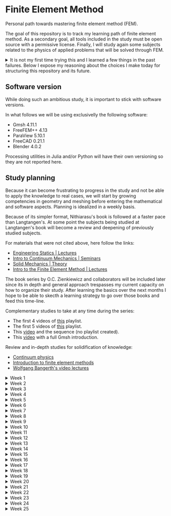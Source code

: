 # Finite Element Method

Personal path towards mastering finite element method (FEM).

The goal of this repository is to track my learning path of finite element method. As a secondary goal, all tools included in the study must be open source with a permissive license. Finally, I will study again some subjects related to the physics of applied problems that will be solved through FEM.

<details>
<summary>
It is not my first time trying this and I learned a few things in the past failures. Below I expose my reasoning about the choices I make today for structuring this repository and its future.
</summary>
<br>

1. During my college years I almost neglected solid mechanics and statics. It happens that most quality materials for learning FEM are applied to structural analysis (because that is the most import numerical method in that field). Because my applied work is mostly related to fluids and heat transfer, doing some bibliographic research I found the books by [Lewis et al.](https://www.wiley.com/en-fr/Fundamentals+of+the+Finite+Element+Method+for+Heat+and+Fluid+Flow-p-9780470014165) and its newer edition by [Nithiarasu et al.](https://www.wiley.com/en-fr/Fundamentals+of+the+Finite+Element+Method+for+Heat+and+Mass+Transfer%2C+2nd+Edition-p-9781118535431) adapted to my expertise level.

1. From a mathematical standpoint the most accessible material I have studied so far is the draft book by [H. P. Langtangen and K.-A. Mardal](https://hplgit.github.io/fem-book/doc/web/). Unfortunatelly the main author deceased just after the release of the final draft and the material remained unfinished. That is not really a blocking point because the content is pretty much finished from a non-specialist standpoint. Furthermore, its exercises where converted into notebooks by [Mojtaba Barzegari](https://github.com/mbarzegary/finite-element-intro) and the material is quite accessible.

1. During the years I have tested several FEM packages and libraries. The most promissing FEM package in the open source world is certainly [FEniCSx](https://fenicsproject.org/), but it comes with the disadvantage of requiring Linux/WSL and having an unclear documentation. In terms of power I couldn't find anything comparable to [MOOSE](https://mooseframework.inl.gov/index.html) - if you see the list of developer labs it becomes pretty clear why - but it is something to experienced FEM users since it requires low level implementation of the problems in C++. [Elmer](https://www.csc.fi/web/elmer) could be a candidate package for learning the practice, but for going into the mathematics of FEM it is not the right tool. Next comes [Kratos](https://github.com/KratosMultiphysics/Kratos) but its documentation is messy and things moved around too much over the years. Finally we have [FreeFEM++](https://freefem.org/). It is a pretty old software what means that it outlived most of the other applications and now is very stable. What is interesting about FreeFEM++ is its portability across operating systems and good documentation. In what follows I will stick with FreeFEM++ and later with FEniCSx.

1. Learning a numerical method for continuum mechanics is essentially useless without the capacity to apply it to real world geometries. Unfortunatelly the field of open source CAD is very poor so we have just a few options. Although [Gmsh](https://gmsh.info/doc/texinfo/gmsh.html) is pretty powerfull with respect to its meshing capabilities, conceiving the geometry with the software can quickly scale to *trigonometry hell* level. I have been using the software for many years for 2D cases but systematically fall back to proprietary software when things become complex. In this study I intend to reach a *sorcerer Gmsh* mastery level. It can be complemented by STL files generation with [Blender](https://www.blender.org/) or CAD in [FreeCAD](https://www.freecad.org/).

1. Advanced post-processing is also a *must*, so we will also follow some tutorials to improve [ParaView](https://www.paraview.org/) skills.
</details>

## Software version

While doing such an ambitious study, it is important to stick with software versions.

In what follows we will be using exclusivelly the following software:

- Gmsh 4.11.1
- FreeFEM++ 4.13
- ParaView 5.10.1
- FreeCAD 0.21.1
- Blender 4.0.2

Processing utilities in Julia and/or Python will have their own versioning so they are not reported here.

## Study planning

Because it can become frustrating to progress in the study and not be able to apply the knowledge to real cases, we will start by growing competencies in geometry and meshing before entering the mathematical and software aspects. Planning is idealized in a weekly basis.

Because of its simpler format, Nithiarasu's book is followed at a faster pace than Langtangen's. At some point the subjects being studied at Langtangen's book will become a review and deepening of previously studied subjects.

For materials that were not cited above, here follow the links:

- [Engineering Statics | Lectures](https://www.youtube.com/playlist?list=PLLSzlda_AXa36lD_wsg40uhbyvkj4x6er)
- [Intro to Continuum Mechanics | Seminars](https://www.youtube.com/playlist?list=PLLSzlda_AXa0SQuj_GoTW3DUv4uDE8wkm)
- [Solid Mechanics | Theory](https://www.youtube.com/playlist?list=PLLSzlda_AXa1wN1EfoYdWZf31f_BOnWeY)
- [Intro to the Finite Element Method | Lectures](https://www.youtube.com/playlist?list=PLLSzlda_AXa3yQEJAb5JcmsVDy9i9K_fi)

The book series by O.C. Zienkiewicz and collaborators will be included later since its in depth and general approach trespasses my current capacity on how to organize their study. After learning the basics over the next months I hope to be able to skecth a learning strategy to go over those books and feed this time-line.

Complementary studies to take at any time during the series:

- The first 4 videos of [this](https://www.youtube.com/playlist?list=PLjEaoINr3zgEPv5y--4MKpciLaoQYZB1Z) playlist.
- The first 5 videos of [this](https://www.youtube.com/playlist?list=PLjEaoINr3zgHJVJF3T3CFUAZ6z11jKg6a) playlist.
- This [video](https://www.youtube.com/watch?v=LKERWfQYa-8) and the sequence (no playlist created).
- This [video](https://www.youtube.com/watch?v=cBflsSEJQ9E) with a full Gmsh introduction.

Review and in-depth studies for solidification of knowledge:

- [Continuum physics](https://www.youtube.com/playlist?list=PLJhG_d-Sp_JHvh47eZ8fSuUCUdp86i__y)
- [Introduction to finite element methods](https://www.youtube.com/playlist?list=PLJhG_d-Sp_JHKVRhfTgDqbic_4MHpltXZ)
- [Wolfgang Bangerth's video lectures](https://www.math.colostate.edu/~bangerth/videos.html)

<details>
<summary>Week 1</summary><br>

- [ ] Follow 21 tutorials provided with Gmsh
- [x] Follow [this](https://www.youtube.com/playlist?list=PL4eMS3gkRNXcvNnawxzuzRlFDa5CseoQV) short course on FreeCAD.
- [x] Follow [this](https://www.youtube.com/playlist?list=PL6fjYEpJFi7Wu9ZFlak7r0QgrF0aNi8H1) tutorial on FreeFEM without practicing.
- [ ] Nithiarasu (2016), chapters 1 and 2
- [ ] Langtangen (2016), chapters 1 and 2 (1/3)
- [ ] Barzegari's  notebook associated to Langtangens chapter 1
- [ ] Engineering Statics | Lectures videos 1 to 10
- [ ] Intro to the Finite Element Method | Lectures 1
</details>

<details>
<summary>Week 2</summary><br>

- [ ] Nithiarasu (2016), chapter 3 (1/2)
- [ ] Langtangen (2016), chapter 2 (2/3) 
- [ ] FreeFEM++ guided tutorials 2.1 to 2.9
- [ ] Engineering Statics | Lectures videos 11 to 14
- [ ] Solid Mechanics | Theory (all at once)
- [ ] Intro to Continuum Mechanics | Seminars 1
- [ ] Intro to the Finite Element Method | Lectures 2
</details>

<details>
<summary>Week 3</summary><br>

- [ ] Nithiarasu (2016), chapter 3 (2/2)
- [ ] Langtangen (2016), chapter 2 (3/3) 
- [ ] Barzegari's  notebook associated to Langtangens chapter 2
- [ ] FreeFEM++ guided tutorials 2.10 to 2.13
- [ ] Engineering Statics | Lectures videos 15 to 18
- [ ] Intro to Continuum Mechanics | Seminars 2
- [ ] Intro to the Finite Element Method | Lectures 3
</details>

<details>
<summary>Week 4</summary><br>

- [ ] Nithiarasu (2016), chapter 4
- [ ] Langtangen (2016), chapter 3 (1/5) 
- [ ] FreeFEM++ guided tutorials 2.14 to 2.19
- [ ] Engineering Statics | Lectures videos 19 to 22
- [ ] Intro to Continuum Mechanics | Seminars 3
- [ ] Intro to the Finite Element Method | Lectures 4
- [ ] Follow [these](https://www.youtube.com/playlist?list=PL6fjYEpJFi7W6ayU8zKi7G0-EZmkjtbPo) ParaView tutorials.
</details>

<details>
<summary>Week 5</summary><br>

- [ ] Nithiarasu (2016), chapter 5
- [ ] Langtangen (2016), chapter 3 (2/5) 
- [ ] Engineering Statics | Lectures videos 23 to 24
- [ ] Intro to Continuum Mechanics | Seminars 4
- [ ] Intro to the Finite Element Method | Lectures 5
- [ ] Follow [these](https://www.youtube.com/playlist?list=PLvkU6i2iQ2fpcVsqaKXJT5Wjb9_ttRLK-) ParaView tutorials.
</details>

<details>
<summary>Week 6</summary><br>

- [ ] Nithiarasu (2016), chapter 6
- [ ] Langtangen (2016), chapter 3 (3/5) 
- [ ] Intro to Continuum Mechanics | Seminars 5
- [ ] Intro to the Finite Element Method | Lectures 6
- [ ] Follow [this](https://www.youtube.com/watch?v=aVlOcc828uM) ParaView seminar.
</details>

<details>
<summary>Week 7</summary><br>

- [ ] Nithiarasu (2016), chapter 7 (1/3)
- [ ] Langtangen (2016), chapter 3 (4/5) 
- [ ] Intro to Continuum Mechanics | Seminars 6
- [ ] Intro to the Finite Element Method | Lectures 7
- [ ] Follow [this](https://www.youtube.com/watch?v=fGcD4dC6Pug&t=5s) ParaView seminar.
</details>

<details>
<summary>Week 8</summary><br>

- [ ] Nithiarasu (2016), chapter 7 (2/3)
- [ ] Langtangen (2016), chapter 3 (5/5) 
- [ ] Barzegari's  notebook associated to Langtangens chapter 3
- [ ] Intro to Continuum Mechanics | Seminars 7
- [ ] Intro to the Finite Element Method | Lectures 8
- [ ] Follow [this](https://www.youtube.com/watch?v=7WMaHXLK6No) ParaView seminar.
</details>

<details>
<summary>Week 9</summary><br>

- [ ] Nithiarasu (2016), chapter 7 (3/3)
- [ ] Langtangen (2016), chapter 4 (1/2) 
- [ ] Intro to Continuum Mechanics | Seminars 8
- [ ] Intro to the Finite Element Method | Lectures 9
- [ ] Follow [this](https://www.youtube.com/watch?v=knWz0LCSgic) ParaView seminar.
</details>

<details>
<summary>Week 10</summary><br>

- [ ] Nithiarasu (2016), chapter 8
- [ ] Langtangen (2016), chapter 4 (2/2) 
- [ ] Barzegari's  notebook associated to Langtangens chapter 4
- [ ] Intro to Continuum Mechanics | Seminars 9
- [ ] Intro to the Finite Element Method | Lectures 10
- [ ] Follow [this](https://www.youtube.com/watch?v=J6PTrFUFD00) ParaView seminar.
</details>

<details>
<summary>Week 11</summary><br>

- [ ] Follow 7 extended tutorials provided with Gmsh (Python)
- [ ] Nithiarasu (2016), chapter 9
- [ ] Langtangen (2016), chapter 5 (1/3) 
- [ ] Intro to Continuum Mechanics | Seminars 10
- [ ] Follow [this](https://www.youtube.com/watch?v=IXXDxM62tUU) ParaView seminar.
</details>

<details>
<summary>Week 12</summary><br>

- [ ] Nithiarasu (2016), chapter 10
- [ ] Langtangen (2016), chapter 5 (2/3) 
</details>

<details>
<summary>Week 13</summary><br>

- [ ] Nithiarasu (2016), chapter 11
- [ ] Langtangen (2016), chapter 5 (3/3) 
- [ ] Barzegari's  notebook associated to Langtangens chapter 5
</details>

<details>
<summary>Week 14</summary><br>

- [ ] Nithiarasu (2016), chapter 12
- [ ] Langtangen (2016), chapter 6 (1/2) 
</details>

<details>
<summary>Week 15</summary><br>

- [ ] Nithiarasu (2016), chapter 13
- [ ] Langtangen (2016), chapter 6 (2/2) 
- [ ] Barzegari's  notebook associated to Langtangens chapter 6
</details>

<details>
<summary>Week 16</summary><br>

- [ ] Nithiarasu (2016), chapter 14 and 15
- [ ] Langtangen (2016), chapter 7 
- [ ] Barzegari's  notebook associated to Langtangens chapter 7
</details>

<details>
<summary>Week 17</summary><br>

- [ ] Langtangen (2016), chapter 8
- [ ] Barzegari's  notebook associated to Langtangens chapter 8
</details>

<details>
<summary>Week 18</summary><br>

- [ ] Langtangen (2016), chapter 9 (1/4)
</details>

<details>
<summary>Week 19</summary><br>

- [ ] Langtangen (2016), chapter 9 (2/4)
</details>

<details>
<summary>Week 20</summary><br>

- [ ] Langtangen (2016), chapter 9 (3/4)
</details>

<details>
<summary>Week 21</summary><br>

- [ ] Langtangen (2016), chapter 9 (4/4)
- [ ] Barzegari's  notebook associated to Langtangens chapter 9
</details>

<details>
<summary>Week 22</summary><br>

- [ ] Langtangen (2016), chapter 10
</details>

<details>
<summary>Week 23</summary><br>

- [ ] Langtangen (2016), chapter 11
</details>

<details>
<summary>Week 24</summary><br>
...
</details>

<details>
<summary>Week 25</summary><br>
...
</details>